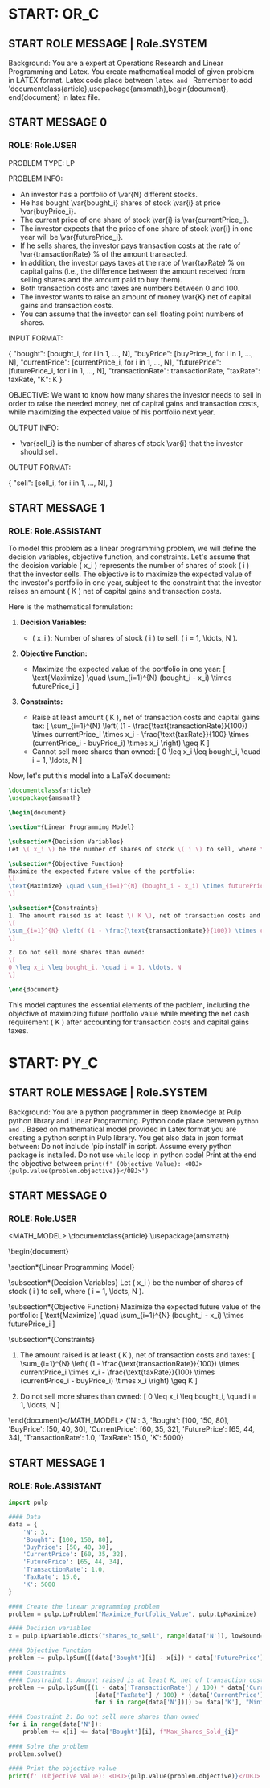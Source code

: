 # START: OR_C 
## START ROLE MESSAGE | Role.SYSTEM 
Background: You are a expert at Operations Research and Linear Programming and Latex. You create mathematical model of given problem in LATEX format. Latex code place between ```latex and ``` Remember to add 'documentclass{article},usepackage{amsmath},begin{document}, end{document} in latex file. 
## START MESSAGE 0 
### ROLE: Role.USER
<DESCRIPTION>
PROBLEM TYPE: LP

PROBLEM INFO: 

- An investor has a portfolio of \var{N} different stocks.
- He has bought \var{bought_i} shares of stock \var{i} at price \var{buyPrice_i}. 
- The current price of one share of stock \var{i} is \var{currentPrice_i}.
- The investor expects that the price of one share of stock \var{i} in one year will be \var{futurePrice_i}.
- If he sells shares, the investor pays transaction costs at the rate of \var{transactionRate} % of the amount transacted.
- In addition, the investor pays taxes at the rate of \var{taxRate} % on capital gains (i.e., the difference between the amount received from selling shares and the amount paid to buy them).
- Both transaction costs and taxes are numbers between 0 and 100.
- The investor wants to raise an amount of money \var{K} net of capital gains and transaction costs.
- You can assume that the investor can sell floating point numbers of shares.

INPUT FORMAT: 

{
    "bought": [bought_i, for i in 1, ..., N],
    "buyPrice": [buyPrice_i, for i in 1, ..., N],
    "currentPrice": [currentPrice_i, for i in 1, ..., N],
    "futurePrice": [futurePrice_i, for i in 1, ..., N],
    "transactionRate": transactionRate,
    "taxRate": taxRate,
    "K": K
}

OBJECTIVE: We want to know how many shares the investor needs to sell in order to raise the needed money, net of capital gains and transaction costs, while maximizing the expected value of his portfolio next year.

OUTPUT INFO:

- \var{sell_i} is the number of shares of stock \var{i} that the investor should sell.

OUTPUT FORMAT:

{
    "sell": [sell_i, for i in 1, ..., N],
}

</DESCRIPTION>


## START MESSAGE 1 
### ROLE: Role.ASSISTANT
To model this problem as a linear programming problem, we will define the decision variables, objective function, and constraints. Let's assume that the decision variable \( x_i \) represents the number of shares of stock \( i \) that the investor sells. The objective is to maximize the expected value of the investor's portfolio in one year, subject to the constraint that the investor raises an amount \( K \) net of capital gains and transaction costs.

Here is the mathematical formulation:

1. **Decision Variables:**
   - \( x_i \): Number of shares of stock \( i \) to sell, \( i = 1, \ldots, N \).

2. **Objective Function:**
   - Maximize the expected value of the portfolio in one year:
   \[
   \text{Maximize} \quad \sum_{i=1}^{N} (bought_i - x_i) \times futurePrice_i
   \]

3. **Constraints:**
   - Raise at least amount \( K \), net of transaction costs and capital gains tax:
   \[
   \sum_{i=1}^{N} \left( (1 - \frac{\text{transactionRate}}{100}) \times currentPrice_i \times x_i - \frac{\text{taxRate}}{100} \times (currentPrice_i - buyPrice_i) \times x_i \right) \geq K
   \]
   - Cannot sell more shares than owned:
   \[
   0 \leq x_i \leq bought_i, \quad i = 1, \ldots, N
   \]

Now, let's put this model into a LaTeX document:

```latex
\documentclass{article}
\usepackage{amsmath}

\begin{document}

\section*{Linear Programming Model}

\subsection*{Decision Variables}
Let \( x_i \) be the number of shares of stock \( i \) to sell, where \( i = 1, \ldots, N \).

\subsection*{Objective Function}
Maximize the expected future value of the portfolio:
\[
\text{Maximize} \quad \sum_{i=1}^{N} (bought_i - x_i) \times futurePrice_i
\]

\subsection*{Constraints}
1. The amount raised is at least \( K \), net of transaction costs and taxes:
\[
\sum_{i=1}^{N} \left( (1 - \frac{\text{transactionRate}}{100}) \times currentPrice_i \times x_i - \frac{\text{taxRate}}{100} \times (currentPrice_i - buyPrice_i) \times x_i \right) \geq K
\]

2. Do not sell more shares than owned:
\[
0 \leq x_i \leq bought_i, \quad i = 1, \ldots, N
\]

\end{document}
```

This model captures the essential elements of the problem, including the objective of maximizing future portfolio value while meeting the net cash requirement \( K \) after accounting for transaction costs and capital gains taxes.

# START: PY_C 
## START ROLE MESSAGE | Role.SYSTEM 
Background: You are a python programmer in deep knowledge at Pulp python library and Linear Programming. Python code place between ```python and ```. Based on mathematical model provided in Latex format you are creating a python script in Pulp library. You get also data in json format between: <DATA></DATA> Do not include 'pip install' in script. Assume every python package is installed. Do not use `while` loop in python code! Print at the end the objective between <OBJ></OBJ> `print(f' (Objective Value): <OBJ>{pulp.value(problem.objective)}</OBJ>')` 
## START MESSAGE 0 
### ROLE: Role.USER
<MATH_MODEL>
\documentclass{article}
\usepackage{amsmath}

\begin{document}

\section*{Linear Programming Model}

\subsection*{Decision Variables}
Let \( x_i \) be the number of shares of stock \( i \) to sell, where \( i = 1, \ldots, N \).

\subsection*{Objective Function}
Maximize the expected future value of the portfolio:
\[
\text{Maximize} \quad \sum_{i=1}^{N} (bought_i - x_i) \times futurePrice_i
\]

\subsection*{Constraints}
1. The amount raised is at least \( K \), net of transaction costs and taxes:
\[
\sum_{i=1}^{N} \left( (1 - \frac{\text{transactionRate}}{100}) \times currentPrice_i \times x_i - \frac{\text{taxRate}}{100} \times (currentPrice_i - buyPrice_i) \times x_i \right) \geq K
\]

2. Do not sell more shares than owned:
\[
0 \leq x_i \leq bought_i, \quad i = 1, \ldots, N
\]

\end{document}</MATH_MODEL>
<DATA>
{'N': 3, 'Bought': [100, 150, 80], 'BuyPrice': [50, 40, 30], 'CurrentPrice': [60, 35, 32], 'FuturePrice': [65, 44, 34], 'TransactionRate': 1.0, 'TaxRate': 15.0, 'K': 5000}</DATA>


## START MESSAGE 1 
### ROLE: Role.ASSISTANT
```python
import pulp

#### Data
data = {
    'N': 3,
    'Bought': [100, 150, 80],
    'BuyPrice': [50, 40, 30],
    'CurrentPrice': [60, 35, 32],
    'FuturePrice': [65, 44, 34],
    'TransactionRate': 1.0,
    'TaxRate': 15.0,
    'K': 5000
}

#### Create the linear programming problem
problem = pulp.LpProblem("Maximize_Portfolio_Value", pulp.LpMaximize)

#### Decision variables
x = pulp.LpVariable.dicts("shares_to_sell", range(data['N']), lowBound=0)

#### Objective Function
problem += pulp.lpSum([(data['Bought'][i] - x[i]) * data['FuturePrice'][i] for i in range(data['N'])]), "Total_Expected_Future_Value"

#### Constraints
#### Constraint 1: Amount raised is at least K, net of transaction costs and taxes
problem += pulp.lpSum([(1 - data['TransactionRate'] / 100) * data['CurrentPrice'][i] * x[i] -
                        (data['TaxRate'] / 100) * (data['CurrentPrice'][i] - data['BuyPrice'][i]) * x[i]
                        for i in range(data['N'])]) >= data['K'], "Minimum_Amount_Raised"

#### Constraint 2: Do not sell more shares than owned
for i in range(data['N']):
    problem += x[i] <= data['Bought'][i], f"Max_Shares_Sold_{i}"

#### Solve the problem
problem.solve()

#### Print the objective value
print(f' (Objective Value): <OBJ>{pulp.value(problem.objective)}</OBJ>')
```

